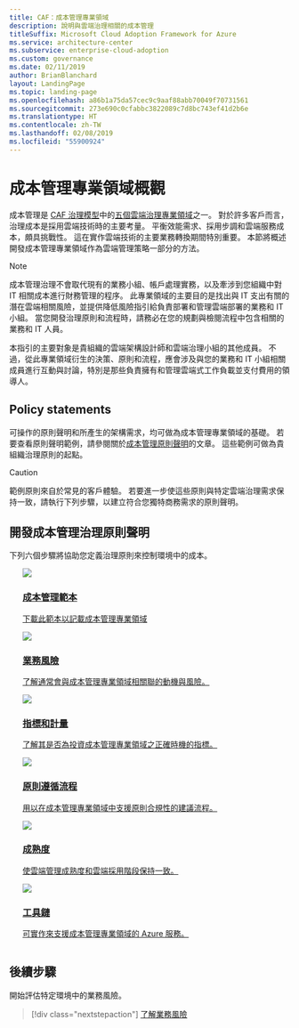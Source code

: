 ```yaml
---
title: CAF：成本管理專業領域
description: 說明與雲端治理相關的成本管理
titleSuffix: Microsoft Cloud Adoption Framework for Azure
ms.service: architecture-center
ms.subservice: enterprise-cloud-adoption
ms.custom: governance
ms.date: 02/11/2019
author: BrianBlanchard
layout: LandingPage
ms.topic: landing-page
ms.openlocfilehash: a86b1a75da57cec9c9aaf88abb70049f70731561
ms.sourcegitcommit: 273e690c0cfabbc3822089c7d8bc743ef41d2b6e
ms.translationtype: HT
ms.contentlocale: zh-TW
ms.lasthandoff: 02/08/2019
ms.locfileid: "55900924"
---
```

# <a name="cost-management-discipline-overview"></a>成本管理專業領域概觀

成本管理是 [CAF 治理模型](../overview.md)中的[五個雲端治理專業領域](../governance-disciplines.md)之一。 對於許多客戶而言，治理成本是採用雲端技術時的主要考量。 平衡效能需求、採用步調和雲端服務成本，頗具挑戰性。 這在實作雲端技術的主要業務轉換期間特別重要。 本節將概述開發成本管理專業領域作為雲端管理策略一部分的方法。  

> [!NOTE]
> 成本管理治理不會取代現有的業務小組、帳戶處理實務，以及牽涉到您組織中對 IT 相關成本進行財務管理的程序。 此專業領域的主要目的是找出與 IT 支出有關的潛在雲端相關風險，並提供降低風險指引給負責部署和管理雲端部署的業務和 IT 小組。 當您開發治理原則和流程時，請務必在您的規劃與檢閱流程中包含相關的業務和 IT 人員。

本指引的主要對象是貴組織的雲端架構設計師和雲端治理小組的其他成員。 不過，從此專業領域衍生的決策、原則和流程，應會涉及與您的業務和 IT 小組相關成員進行互動與討論，特別是那些負責擁有和管理雲端式工作負載並支付費用的領導人。

## <a name="policy-statements"></a>Policy statements

可操作的原則聲明和所產生的架構需求，均可做為成本管理專業領域的基礎。 若要查看原則聲明範例，請參閱關於[成本管理原則聲明](./policy-statements.md)的文章。 這些範例可做為貴組織治理原則的起點。

> [!CAUTION]
> 範例原則來自於常見的客戶體驗。 若要進一步使這些原則與特定雲端治理需求保持一致，請執行下列步驟，以建立符合您獨特商務需求的原則聲明。

## <a name="developing-cost-management-governance-policy-statements"></a>開發成本管理治理原則聲明

下列六個步驟將協助您定義治理原則來控制環境中的成本。

<!-- markdownlint-disable MD033 -->

<ul  class="panelContent cardsE">
<li style="display: flex; flex-direction: column;">
    <a href="./template.md">
        <div class="cardSize">
            <div class="cardPadding" >
                <div class="card" >
                    <div class="cardImageOuter">
                        <div class="cardImage">
                            <img src="../../_images/governance/process-template.png" class="x-hidden-focus"/>
                        </div>
                    </div>
                    <div class="cardText" style="padding-left:0px;">
                        <h3>成本管理範本</h3>
                        <p class="x-hidden-focus">下載此範本以記載成本管理專業領域</p>
                    </div>
                </div>
            </div>
        </div>
    </a>
</li><li style="display: flex; flex-direction: column;">
    <a href="./business-risks.md">
        <div class="cardSize">
            <div class="cardPadding" >
                <div class="card" >
                    <div class="cardImageOuter">
                        <div class="cardImage">
                            <img src="../../_images/governance/process-risks.png" class="x-hidden-focus"/>
                        </div>
                    </div>
                    <div class="cardText" style="padding-left:0px;">
                        <h3>業務風險</h3>
                        <p class="x-hidden-focus">了解通常會與成本管理專業領域相關聯的動機與風險。</p>
                    </div>
                </div>
            </div>
        </div>
    </a>
</li>
<li style="display: flex; flex-direction: column;">
    <a href="./metrics-tolerance.md">
        <div class="cardSize">
            <div class="cardPadding" >
                <div class="card" >
                    <div class="cardImageOuter">
                        <div class="cardImage">
                            <img src="../../_images/governance/process-metrics.png" class="x-hidden-focus"/>
                        </div>
                    </div>
                    <div class="cardText" style="padding-left:0px;">
                        <h3>指標和計量</h3>
                        <p class="x-hidden-focus">了解其是否為投資成本管理專業領域之正確時機的指標。</p>
                    </div>
                </div>
            </div>
        </div>
    </a>
</li>
<li style="display: flex; flex-direction: column;">
    <a href="./compliance-processes.md">
        <div class="cardSize">
            <div class="cardPadding" >
                <div class="card" >
                    <div class="cardImageOuter">
                        <div class="cardImage">
                            <img src="../../_images/governance/process-enforce.png" class="x-hidden-focus"/>
                        </div>
                    </div>
                    <div class="cardText" style="padding-left:0px;">
                        <h3>原則遵循流程</h3>
                        <p class="x-hidden-focus">用以在成本管理專業領域中支援原則合規性的建議流程。</p>
                    </div>
                </div>
            </div>
        </div>
    </a>
</li>
<li style="display: flex; flex-direction: column;">
    <a href="./discipline-improvement.md">
        <div class="cardSize">
            <div class="cardPadding" >
                <div class="card" >
                    <div class="cardImageOuter">
                        <div class="cardImage">
                            <img src="../../_images/governance/process-maturity.png" class="x-hidden-focus"/>
                        </div>
                    </div>
                    <div class="cardText" style="padding-left:0px;">
                        <h3>成熟度</h3>
                        <p class="x-hidden-focus">使雲端管理成熟度和雲端採用階段保持一致。</p>
                    </div>
                </div>
            </div>
        </div>
    </a>
</li>
<li style="display: flex; flex-direction: column;">
    <a href="./toolchain.md">
        <div class="cardSize">
            <div class="cardPadding" >
                <div class="card" >
                    <div class="cardImageOuter">
                        <div class="cardImage">
                            <img src="../../_images/governance/process-toolchain.png" class="x-hidden-focus"/>
                        </div>
                    </div>
                    <div class="cardText" style="padding-left:0px;">
                        <h3>工具鏈</h3>
                        <p class="x-hidden-focus">可實作來支援成本管理專業領域的 Azure 服務。</p>
                    </div>
                </div>
            </div>
        </div>
    </a>
</li>
</ul>

## <a name="next-steps"></a>後續步驟

開始評估特定環境中的業務風險。

> [!div class="nextstepaction"]
> [了解業務風險](./business-risks.md)

<!-- markdownlint-enable MD033 -->
